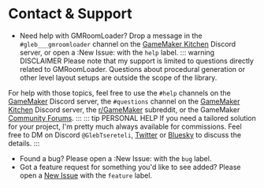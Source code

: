 # Contact & Support

* Need help with GMRoomLoader? Drop a message in the `#gleb___gmroomloader` channel on the [GameMaker Kitchen](https://discord.gg/gamemakerkitchen) Discord server, or open a :New Issue: with the `help` label.
::: warning DISCLAIMER
Please note that my support is limited to questions directly related to GMRoomLoader. Questions about procedural generation or other level layout setups are outside the scope of the library.

For help with those topics, feel free to use the `#help` channels on the [GameMaker](https://discord.com/invite/gamemaker) Discord server, the `#questions` channel on the [GameMaker Kitchen](https://discord.gg/gamemakerkitchen) Discord server, the [r/GameMaker](https://www.reddit.com/r/gamemaker/) subreddit, or the GameMaker [Community Forums](https://forum.gamemaker.io/).
:::
::: tip PERSONAL HELP
If you need a tailored solution for your project, I'm pretty much always available for commissions. Feel free to DM on Discord `@GlebTsereteli`, [Twitter](https://x.com/glebtsereteli) or [Bluesky](https://bsky.app/profile/glebtsereteli.bsky.social) to discuss the details.
:::
* Found a bug? Please open a :New Issue: with the `bug` label.
* Got a feature request for something you'd like to see added? Please open a [New Issue](https://github.com/glebtsereteli/GMRoomLoader/issues/new) with the `feature` label.

